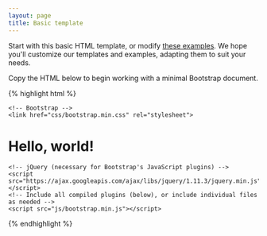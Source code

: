 ```yaml
---
layout: page
title: Basic template
---
```


Start with this basic HTML template, or modify [these examples](../examples/). We hope you'll customize our templates and examples, adapting them to suit your needs.

Copy the HTML below to begin working with a minimal Bootstrap document.

{% highlight html %}
<!DOCTYPE html>
<html lang="en">
  <head>
    <meta charset="utf-8">
    <meta http-equiv="X-UA-Compatible" content="IE=edge">
    <meta name="viewport" content="width=device-width, initial-scale=1">
    <!-- The above 3 meta tags *must* come first in the head; any other head content must come *after* these tags. -->
    <title>Bootstrap 101 Template</title>

    <!-- Bootstrap -->
    <link href="css/bootstrap.min.css" rel="stylesheet">
  </head>
  <body>
    <h1>Hello, world!</h1>

    <!-- jQuery (necessary for Bootstrap's JavaScript plugins) -->
    <script src="https://ajax.googleapis.com/ajax/libs/jquery/1.11.3/jquery.min.js"></script>
    <!-- Include all compiled plugins (below), or include individual files as needed -->
    <script src="js/bootstrap.min.js"></script>
  </body>
</html>
{% endhighlight %}
